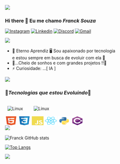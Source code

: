 <img  src="https://cdn.discordapp.com/attachments/1082704482770628609/1093725920789008394/linha-imagem-animada-0184.gif" >


### Hi there 🖖 Eu me chamo *Franck Souza*

[![Instagram](https://img.shields.io/badge/Instagram-E4405F?style=for-the-badge&logo=instagram&logoColor=white)](https://www.instagram.com/franck_d_souza/)
[![Linkedin](https://img.shields.io/badge/LinkedIn-0077B5?style=for-the-badge&logo=linkedin&logoColor=white)](https://www.linkedin.com/in/francivan-d-souza-03b51522a/)
[![Discord](https://img.shields.io/badge/Discord-7289DA?style=for-the-badge&logo=discord&logoColor=white)](https://discord.gg/JFGGHWeVwm)
[![Gmail](https://img.shields.io/badge/Gmail-D14836?style=for-the-badge&logo=gmail&logoColor=white)](mailto:francksouzah@gmail.com)

<img  src="https://cdn.discordapp.com/attachments/1082704482770628609/1093725920789008394/linha-imagem-animada-0184.gif" >  

- 🦉 Eterno Aprendiz 🖥️ Sou apaixonado por tecnologia <br> e estou sempre em busca de evoluir com ela 🚀
- 🤖...Cheio de sonhos e com grandes projetos !!🤖
- ⚡ Curiosidade: ...[ IA ]

<img  src="https://cdn.discordapp.com/attachments/1082704482770628609/1093725920789008394/linha-imagem-animada-0184.gif" >


 ### 🌱*Tecnologias que estou Evoluindo*🌱


<div style="display: inline_block"><br>
&nbsp <img aling="center" alt="Linux"  src="https://img.shields.io/badge/Linux-FCC624?style=for-the-badge&logo=linux&logoColor=black"/> &nbsp&nbsp&nbsp&nbsp&nbsp&nbsp&nbsp
  <img aling="center" alt="Linux"  src="https://img.shields.io/badge/Windows-0078D6?style=for-the-badge&logo=windows&logoColor=white"/> <br><br>
  <img align="center" alt="-HTML" height="30" width="40" src="https://raw.githubusercontent.com/devicons/devicon/master/icons/html5/html5-original.svg">
  <img align="center" alt="-CSS" height="30" width="40" src="https://raw.githubusercontent.com/devicons/devicon/master/icons/css3/css3-original.svg">
  <img align="center" alt="-Js" height="30" width="40" src="https://raw.githubusercontent.com/devicons/devicon/master/icons/javascript/javascript-plain.svg">  
  <img align="center" alt="-React" height="30" width="40" src="https://raw.githubusercontent.com/devicons/devicon/master/icons/react/react-original.svg">  
  <img align="center" alt="-Python" height="30" width="40" src="https://raw.githubusercontent.com/devicons/devicon/master/icons/python/python-original.svg">
  <img align="center" alt="-Csharp" height="30" width="40" src="https://raw.githubusercontent.com/devicons/devicon/master/icons/csharp/csharp-original.svg">
</div>
<img  src="https://cdn.discordapp.com/attachments/1082704482770628609/1093725920789008394/linha-imagem-animada-0184.gif" >


<div>
  
  ![Franck  GitHub stats](https://github-readme-stats.vercel.app/api?username=FranckSouza&show_icons=true&theme=midnight-purple)


  [![Top Langs](https://github-readme-stats.vercel.app/api/top-langs/?username=FranckSouza)](https://github.com/FranckSouza/github-readme-stats)

</div>

<img  src="https://cdn.discordapp.com/attachments/1082704482770628609/1093725920789008394/linha-imagem-animada-0184.gif" >
<!--https://github.com/anuraghazra/github-readme-stats/blob/master/readme.md#hiding-individual-stats-->




